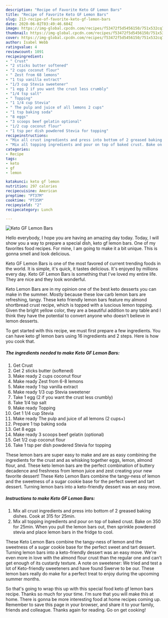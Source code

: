 ```yaml
---
description: "Recipe of Favorite Keto GF Lemon Bars"
title: "Recipe of Favorite Keto GF Lemon Bars"
slug: 213-recipe-of-favorite-keto-gf-lemon-bars
date: 2020-06-02T03:49:46.604Z
image: https://img-global.cpcdn.com/recipes/f53472f5d5456150/751x532cq70/keto-gf-lemon-bars-recipe-main-photo.jpg
thumbnail: https://img-global.cpcdn.com/recipes/f53472f5d5456150/751x532cq70/keto-gf-lemon-bars-recipe-main-photo.jpg
cover: https://img-global.cpcdn.com/recipes/f53472f5d5456150/751x532cq70/keto-gf-lemon-bars-recipe-main-photo.jpg
author: Isabel Webb
ratingvalue: 4
reviewcount: 1091
recipeingredient:
- " Crust"
- "2 sticks butter softened"
- "2 cups coconut flour"
- " Zest from 68 lemons"
- "1 tsp vanilla extract"
- "1/3 cup Stevia sweetener"
- "1 egg 2 if you want the crust less crumbly"
- "1/4 tsp salt"
- " Topping"
- "1 1/4 cup Stevia"
- " The pulp and juice of all lemons 2 cups"
- "1 tsp baking soda"
- "8 eggs"
- "3 scoops beef gelatin optional"
- "1/2 cup coconut flour"
- "1 tsp per dish powdered Stevia for topping"
recipeinstructions:
- "Mix all crust ingredients and press into bottom of 2 greased baking dishes. Cook at 315 for 25min."
- "Mix all topping ingredients and pour on top of baked crust. Bake on 350 for 25min. When you pull the lemon bars out, then sprinkle powdered stevia and place lemon bars in the fridge to cool."
categories:
- Recipe
tags:
- keto
- gf
- lemon

katakunci: keto gf lemon 
nutrition: 297 calories
recipecuisine: American
preptime: "PT37M"
cooktime: "PT35M"
recipeyield: "2"
recipecategory: Lunch

---
```



![Keto GF Lemon Bars](https://img-global.cpcdn.com/recipes/f53472f5d5456150/751x532cq70/keto-gf-lemon-bars-recipe-main-photo.jpg)

Hello everybody, I hope you are having an amazing day today. Today, I will show you a way to prepare a special dish, keto gf lemon bars. One of my favorites food recipes. For mine, I am going to make it a bit unique. This is gonna smell and look delicious.

Keto GF Lemon Bars is one of the most favored of current trending foods in the world. It is simple, it's quick, it tastes delicious. It's enjoyed by millions every day. Keto GF Lemon Bars is something that I've loved my entire life. They are nice and they look wonderful.

Keto Lemon Bars are in my opinion one of the best keto desserts you can make in the summer. Mostly because these low carb lemon bars are refreshing, tangy. These keto friendly lemon bars feature my almond shortbread crust recipe, which is topped with a luscious lemon topping. Given the bright yellow color, they are a beautiful addition to any table and I think they have the potential to convert anyone who doesn&#39;t believe in lemon desserts.


To get started with this recipe, we must first prepare a few ingredients. You can have keto gf lemon bars using 16 ingredients and 2 steps. Here is how you cook that.

<!--inarticleads1-->

##### The ingredients needed to make Keto GF Lemon Bars:

1. Get  Crust
1. Get 2 sticks butter (softened)
1. Make ready 2 cups coconut flour
1. Make ready  Zest from 6-8 lemons
1. Make ready 1 tsp vanilla extract
1. Make ready 1/3 cup Stevia sweetener
1. Take 1 egg (2 if you want the crust less crumbly)
1. Take 1/4 tsp salt
1. Make ready  Topping
1. Get 1 1/4 cup Stevia
1. Make ready  The pulp and juice of all lemons (2 cups+)
1. Prepare 1 tsp baking soda
1. Get 8 eggs
1. Make ready 3 scoops beef gelatin (optional)
1. Get 1/2 cup coconut flour
1. Take 1 tsp per dish powdered Stevia for topping


These lemon bars are super easy to make and are as easy combining the ingredients for the crust and as whisking together eggs, lemon, almond flour, and. These keto lemon bars are the perfect combination of buttery decadence and freshness from lemon juice and zest creating your new favorite dessert! These Keto Lemon Bars combine the tangy-ness of lemon and the sweetness of a sugar cookie base for the perfect sweet and tart dessert. Turning lemon bars into a keto-friendly dessert was an easy move. 

<!--inarticleads2-->

##### Instructions to make Keto GF Lemon Bars:

1. Mix all crust ingredients and press into bottom of 2 greased baking dishes. Cook at 315 for 25min.
1. Mix all topping ingredients and pour on top of baked crust. Bake on 350 for 25min. When you pull the lemon bars out, then sprinkle powdered stevia and place lemon bars in the fridge to cool.


These Keto Lemon Bars combine the tangy-ness of lemon and the sweetness of a sugar cookie base for the perfect sweet and tart dessert. Turning lemon bars into a keto-friendly dessert was an easy move. We&#39;re even more in love with the almond flour crust than the regular one and can&#39;t get enough of its custardy texture. A note on sweetener: We tried and test a lot of Keto-friendly sweeteners and have found Swerve to be our. These lemon bars really do make for a perfect treat to enjoy during the upcoming summer months. 

So that's going to wrap this up with this special food keto gf lemon bars recipe. Thanks so much for your time. I'm sure that you will make this at home. There is gonna be more interesting food at home recipes coming up. Remember to save this page in your browser, and share it to your family, friends and colleague. Thanks again for reading. Go on get cooking!
